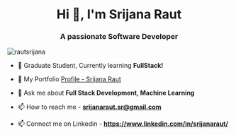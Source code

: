 

<h1 align="center">Hi 👋, I'm Srijana Raut</h1>
<h3 align="center">A passionate Software Developer</h3>

<p align="left"> <img src="https://komarev.com/ghpvc/?username=rautsrijana" alt="rautsrijana" /> </p>

- 🌱 Graduate Student, Currently learning **FullStack!**

- 📝 My Portfolio  [Profile - Srijana Raut](https://rautsrijana.github.io/My-Profile/about.html)

- 💬 Ask me about **Full Stack Development, Machine Learning**

- 📫 How to reach me  - **srijanaraut.sr@gmail.com**

- 📫 Connect me on Linkedin - **https://www.linkedin.com/in/srijanaraut/**

